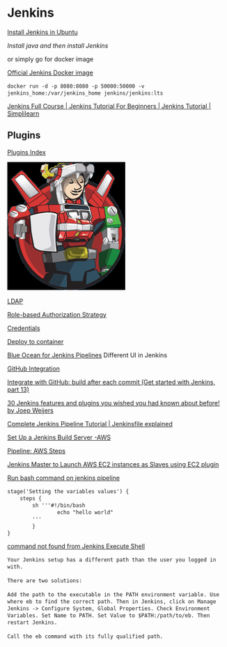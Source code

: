 #  Jenkins


[Install Jenkins in Ubuntu](https://www.jenkins.io/doc/book/installing/linux/#debianubuntu)

*Install java and then install Jenkins*

or simply go for docker image

[Official Jenkins Docker image](https://github.com/jenkinsci/docker/blob/master/README.md)

    docker run -d -p 8080:8080 -p 50000:50000 -v jenkins_home:/var/jenkins_home jenkins/jenkins:lts

[Jenkins Full Course | Jenkins Tutorial For Beginners | Jenkins Tutorial | Simplilearn](https://youtu.be/FX322RVNGj4)


## Plugins

[Plugins Index](https://plugins.jenkins.io/)

![](2020-12-18-13-23-05.png)



[LDAP](https://plugins.jenkins.io/ldap/)

[Role-based Authorization Strategy](https://plugins.jenkins.io/role-strategy/)


[Credentials](https://plugins.jenkins.io/credentials/)

[Deploy to container](https://plugins.jenkins.io/deploy/)

[Blue Ocean for Jenkins Pipelines](https://www.jenkins.io/projects/blueocean/)
    Different UI in Jenkins

[GitHub Integration](https://plugins.jenkins.io/github-pullrequest/)


[Integrate with GitHub: build after each commit (Get started with Jenkins, part 13)](https://youtu.be/Z3S2gMBUkBo)    

[30 Jenkins features and plugins you wished you had known about before! by Joep Weijers](https://youtu.be/6BIry0cepz4)

[Complete Jenkins Pipeline Tutorial | Jenkinsfile explained](https://youtu.be/7KCS70sCoK0)

[Set Up a Jenkins Build Server -AWS ](https://d1.awsstatic.com/Projects/P5505030/aws-project_Jenkins-build-server.pdf)

[Pipeline: AWS Steps](https://plugins.jenkins.io/pipeline-aws/)

[Jenkins Master to Launch AWS EC2 instances as Slaves using EC2 plugin](https://youtu.be/1XI9_4umWVk)
 
[Run bash command on jenkins pipeline](https://stackoverflow.com/questions/44330148/run-bash-command-on-jenkins-pipeline)

    stage('Setting the variables values') {
        steps {
            sh '''#!/bin/bash
                    echo "hello world" 
            '''
            }
    }

[command not found from Jenkins Execute Shell](https://stackoverflow.com/questions/46199123/command-not-found-from-jenkins-execute-shell#:~:text=Add%20the%20path%20to%20the,%3E%20Configure%20System%2C%20Global%20Properties.&text=Call%20the%20eb%20command%20with%20its%20fully%20qualified%20path.)

    
    Your Jenkins setup has a different path than the user you logged in with.

    There are two solutions:

    Add the path to the executable in the PATH environment variable. Use where eb to find the correct path. Then in Jenkins, click on Manage Jenkins -> Configure System, Global Properties. Check Environment Variables. Set Name to PATH. Set Value to $PATH:/path/to/eb. Then restart Jenkins.

    Call the eb command with its fully qualified path.